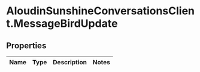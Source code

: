 # AloudinSunshineConversationsClient.MessageBirdUpdate

## Properties

Name | Type | Description | Notes
------------ | ------------- | ------------- | -------------


